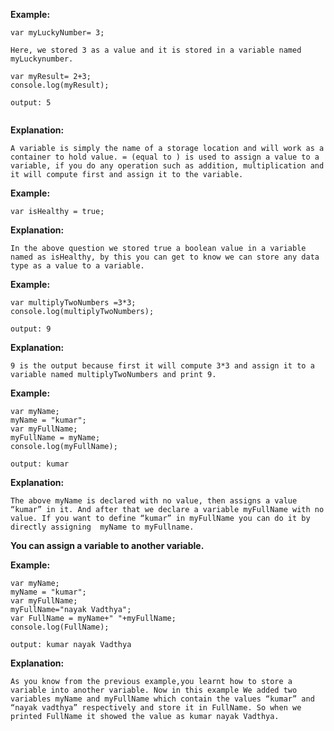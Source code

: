 **Example:**
```
var myLuckyNumber= 3;
 
Here, we stored 3 as a value and it is stored in a variable named myLuckynumber.
 
var myResult= 2+3;
console.log(myResult);

output: 5


```
**Explanation:**

    A variable is simply the name of a storage location and will work as a container to hold value. = (equal to ) is used to assign a value to a variable, if you do any operation such as addition, multiplication and it will compute first and assign it to the variable.

**Example:**
```
var isHealthy = true;

```
**Explanation:**

    In the above question we stored true a boolean value in a variable named as isHealthy, by this you can get to know we can store any data type as a value to a variable.

**Example:**
```
var multiplyTwoNumbers =3*3;
console.log(multiplyTwoNumbers);

output: 9

```
**Explanation:**

    9 is the output because first it will compute 3*3 and assign it to a variable named multiplyTwoNumbers and print 9.


**Example:**
```
var myName;
myName = "kumar";
var myFullName;
myFullName = myName;
console.log(myFullName);

output: kumar

```
**Explanation:**

    The above myName is declared with no value, then assigns a value “kumar” in it. And after that we declare a variable myFullName with no value. If you want to define “kumar” in myFullName you can do it by  directly assigning  myName to myFullname.


**You can assign a variable to another variable.**

**Example:**
```
var myName;
myName = "kumar";
var myFullName;
myFullName="nayak Vadthya";
var FullName = myName+" "+myFullName;
console.log(FullName);

output: kumar nayak Vadthya

```
**Explanation:**

    As you know from the previous example,you learnt how to store a variable into another variable. Now in this example We added two variables myName and myFullName which contain the values “kumar” and “nayak vadthya” respectively and store it in FullName. So when we printed FullName it showed the value as kumar nayak Vadthya.
